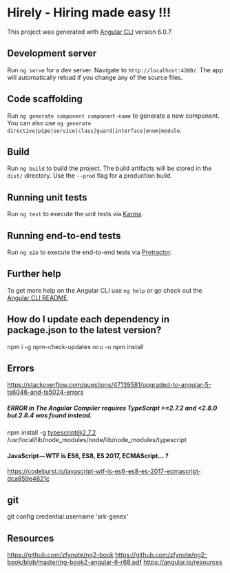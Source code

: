 # Hirely - Hiring made easy !!!

This project was generated with [Angular CLI](https://github.com/angular/angular-cli) version 6.0.7.

## Development server

Run `ng serve` for a dev server. Navigate to `http://localhost:4200/`. The app will automatically reload if you change any of the source files.

## Code scaffolding

Run `ng generate component component-name` to generate a new component. You can also use `ng generate directive|pipe|service|class|guard|interface|enum|module`.

## Build

Run `ng build` to build the project. The build artifacts will be stored in the `dist/` directory. Use the `--prod` flag for a production build.

## Running unit tests

Run `ng test` to execute the unit tests via [Karma](https://karma-runner.github.io).

## Running end-to-end tests

Run `ng e2e` to execute the end-to-end tests via [Protractor](http://www.protractortest.org/).

## Further help

To get more help on the Angular CLI use `ng help` or go check out the [Angular CLI README](https://github.com/angular/angular-cli/blob/master/README.md).


## How do I update each dependency in package.json to the latest version?

npm i -g npm-check-updates
ncu -u
npm install


## Errors
 
https://stackoverflow.com/questions/47139581/upgraded-to-angular-5-ts6046-and-ts5024-errors

##### ERROR in The Angular Compiler requires TypeScript >=2.7.2 and <2.8.0 but 2.8.4 was found instead.
npm install -g typescript@2.7.2
/usr/local/lib/node_modules/node/lib/node_modules/typescript

#### JavaScript — WTF is ES6, ES8, ES 2017, ECMAScript… ?

https://codeburst.io/javascript-wtf-is-es6-es8-es-2017-ecmascript-dca859e4821c


## git

git config credential.username 'ark-genex'

## Resources

https://github.com/zfynote/ng2-book
https://github.com/zfynote/ng2-book/blob/master/ng-book2-angular-6-r68.pdf
https://angular.io/resources